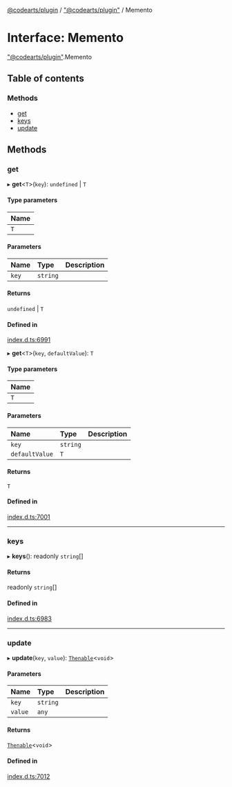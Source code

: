 [@codearts/plugin](../README.md) / ["@codearts/plugin"](../modules/_codearts_plugin_.md) / Memento

# Interface: Memento

["@codearts/plugin"](../modules/_codearts_plugin_.md).Memento

## Table of contents

### Methods

- [get](codearts_plugin_.Memento.md#get)
- [keys](codearts_plugin_.Memento.md#keys)
- [update](codearts_plugin_.Memento.md#update)

## Methods

### get

▸ **get**<`T`\>(`key`): `undefined` \| `T`

#### Type parameters

| Name |
| :------ |
| `T` |

#### Parameters

| Name | Type | Description |
| :------ | :------ | :------ |
| `key` | `string` |  |

#### Returns

`undefined` \| `T`

#### Defined in

[index.d.ts:6991](https://github.com/huaweicloud/cloudide-plugin-api/blob/84e382d/index.d.ts#L6991)

▸ **get**<`T`\>(`key`, `defaultValue`): `T`

#### Type parameters

| Name |
| :------ |
| `T` |

#### Parameters

| Name | Type | Description |
| :------ | :------ | :------ |
| `key` | `string` |  |
| `defaultValue` | `T` |  |

#### Returns

`T`

#### Defined in

[index.d.ts:7001](https://github.com/huaweicloud/cloudide-plugin-api/blob/84e382d/index.d.ts#L7001)

___

### keys

▸ **keys**(): readonly `string`[]

#### Returns

readonly `string`[]

#### Defined in

[index.d.ts:6983](https://github.com/huaweicloud/cloudide-plugin-api/blob/84e382d/index.d.ts#L6983)

___

### update

▸ **update**(`key`, `value`): [`Thenable`](Thenable.md)<`void`\>

#### Parameters

| Name | Type | Description |
| :------ | :------ | :------ |
| `key` | `string` |  |
| `value` | `any` |  |

#### Returns

[`Thenable`](Thenable.md)<`void`\>

#### Defined in

[index.d.ts:7012](https://github.com/huaweicloud/cloudide-plugin-api/blob/84e382d/index.d.ts#L7012)

